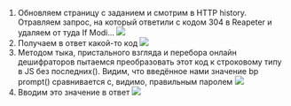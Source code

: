 1.  Обновляем страницу с заданием и смотрим в HTTP history. Отравляем
    запрос, на который ответили с кодом 304 в Reapeter и удаляем от туда
    If Modi...
![](7_11)
2.  Получаем в ответ какой-то код
![](7_22)
3.  Методом тыка, пристального взгляда и перебора онлайн дешифраторов
    пытаемся преобразовать этот код к строковому типу в JS без последних().
    Видим, что введённое нами значение bp prompt() сравнивается с, видимо,
    правильным паролем
![](7_3)
4.  Вводим это значение в ответ
![](7_4)
